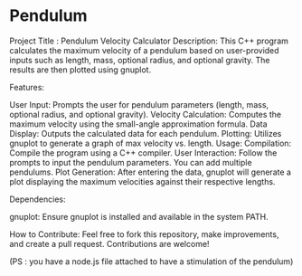 # Pendulum
Project Title  : Pendulum Velocity Calculator
Description:
This C++ program calculates the maximum velocity of a pendulum based on user-provided inputs such as length, mass, optional radius, and optional gravity. The results are then plotted using gnuplot.

Features:

User Input: Prompts the user for pendulum parameters (length, mass, optional radius, and optional gravity).
Velocity Calculation: Computes the maximum velocity using the small-angle approximation formula.
Data Display: Outputs the calculated data for each pendulum.
Plotting: Utilizes gnuplot to generate a graph of max velocity vs. length.
Usage:
Compilation: Compile the program using a C++ compiler.
User Interaction: Follow the prompts to input the pendulum parameters. You can add multiple pendulums.
Plot Generation: After entering the data, gnuplot will generate a plot displaying the maximum velocities against their respective lengths.


Dependencies:

gnuplot: Ensure gnuplot is installed and available in the system PATH.


How to Contribute: Feel free to fork this repository, make improvements, and create a pull request. Contributions are welcome!

(PS : you have a node.js file attached to have a stimulation of the pendulum)
